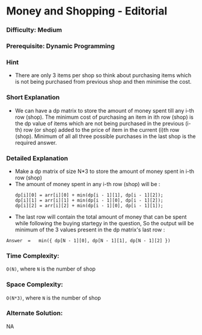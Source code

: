 # Money and Shopping - Editorial

### Difficulty:  Medium

### Prerequisite: Dynamic Programming

### Hint

* There are only 3 items per shop so think about purchasing items which is not being purchased from previous shop and then minimise the cost.

### Short Explanation

* We can have a dp matrix to store the amount of money spent till any i-th row (shop). The minimum cost of purchasing an item in ith row (shop) is the dp value of items which are not being purchased in the previous (i-th) row (or shop) added to the price of item in the current (i)th row (shop). Minimum of all all three possible purchases in the last shop is the required answer.

### Detailed Explanation

* Make a dp matrix of size N*3 to store the amount of money spent in i-th row (shop)
* The amount of money spent in any i-th row (shop) will be :
    ```
    dp[i][0] = arr[i][0] + min(dp[i - 1][1], dp[i - 1][2]);
    dp[i][1] = arr[i][1] + min(dp[i - 1][0], dp[i - 1][2]);
    dp[i][2] = arr[i][2] + min(dp[i - 1][0], dp[i - 1][1]);

    ```
* The last row will contain the total amount of money that can be spent while following the buying startegy in the question, So the output will be minimum of the 3 values present in the dp matrix's last row :
```
Answer  =   min({ dp[N - 1][0], dp[N - 1][1], dp[N - 1][2] })
```

### Time Complexity:

`O(N)`, where `N` is the number of shop

### Space Complexity:

`O(N*3)`, where `N` is the number of shop

### Alternate Solution:

NA
